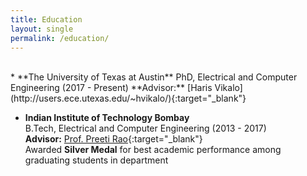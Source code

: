 ```yaml
---
title: Education
layout: single
permalink: /education/
---
```

<br> 
* **The University of Texas at Austin**  
PhD, Electrical and Computer Engineering (2017 - Present)  
**Advisor:** [Haris Vikalo](http://users.ece.utexas.edu/~hvikalo/){:target="_blank"}  

* **Indian Institute of Technology Bombay**  
B.Tech, Electrical and Computer Engineering (2013 - 2017)  
**Advisor:** [Prof. Preeti Rao](https://www.ee.iitb.ac.in/wiki/faculty/prao){:target="_blank"}  
Awarded **Silver Medal** for best academic performance among graduating students in department
